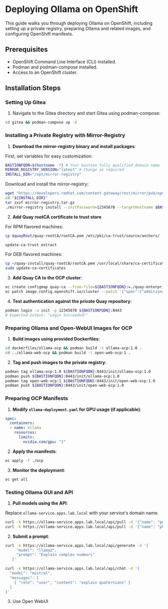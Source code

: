 
# Deploying Ollama on OpenShift

This guide walks you through deploying Ollama on OpenShift, including setting up a private registry, preparing Ollama and related images, and configuring OpenShift manifests.

## Prerequisites

- OpenShift Command Line Interface (CLI) installed.
- Podman and podman-compose installed.
- Access to an OpenShift cluster.

## Installation Steps

### Setting Up Gitea

1. Navigate to the Gitea directory and start Gitea using podman-compose:

```bash
cd gitea && podman-compose up -d
```

### Installing a Private Registry with Mirror-Registry

1. **Download the mirror-registry binary and install packages**:

First, set variables for easy customization:

```bash
BASTIONFQDN=$(hostname -f) # Your bastion fully qualified domain name
MIRROR_REGISTRY_VERSION="latest" # Change as required
INSTALL_DIR="/opt/mirror-registry"
```

Download and install the mirror-registry:

```bash
wget "https://developers.redhat.com/content-gateway/rest/mirror/pub/openshift-v4/clients/mirror-registry/${MIRROR_REGISTRY_VERSION}/mirror-registry.tar.gz" -O "${INSTALL_DIR}/mirror-registry.tar.gz"
cd "${INSTALL_DIR}"
tar zxvf mirror-registry.tar.gz
./mirror-registry install --initPassword=12345678 --targetHostname $BASTIONFQDN
```

2. **Add Quay rootCA certificate to trust store**

For RPM flavored machines:

```bash
cp $quayRoot/quay-rootCA/rootCA.pem /etc/pki/ca-trust/source/anchors/

update-ca-trust extract
```

For DEB flavored machines:

```bash
cp ~/quay-install/quay-rootCA/rootCA.pem /usr/local/share/ca-certificates/rootCA.crt
sudo update-ca-certificates
```

3. **Add Quay CA to the OCP cluster**:

```bash
oc create configmap quay-ca --from-file=${BASTIONFQDN}:=./quay-enterprise.pem -n openshift-config
oc patch image.config.openshift.io/cluster --patch '{"spec":{"additionalTrustedCA":{"name":"quay-ca"}}}' --type=merge
```

4. **Test authentication against the private Quay repository**:

```bash
podman login -u init -p 12345678 ${BASTIONFQDN}:8443
# Expected output: "Login Succeeded!"
```

### Preparing Ollama and Open-WebUI Images for OCP

1. **Build images using provided Dockerfiles**:

```bash
cd dockerfiles/ollama-ocp && podman build -t ollama-ocp:1.0 .
cd ../ollama-web-ocp && podman build -t open-web-ocp:1 .
```

2. **Tag and push images to the private registry**:



```bash
podman tag ollama-ocp:1.0 ${BASTIONFQDN}:8443/init/ollama-ocp:1.0
podman push ${BASTIONFQDN}:8443/init/ollama-ocp:1.0
podman tag open-web-ocp:1 ${BASTIONFQDN}:8443/init/open-web-ocp:1.0
podman push ${BASTIONFQDN}:8443/init/open-web-ocp:1.0
```

### Preparing OCP Manifests

1. **Modify `ollama-deployment.yaml` for GPU usage (if applicable)**:

```yaml
spec:
  containers:
  - name: ollama
    resources:
      limits:
        nvidia.com/gpu: "1"
```

2. **Apply the manifests**:

```bash
oc apply -f ./ocp
```

3. **Monitor the deployment**:

```bash
oc get all
```

### Testing Ollama GUI and API

1. **Pull models using the API**:

Replace `ollama-service.apps.lab.local` with your service's domain name.

```bash
curl -k https://ollama-service.apps.lab.local/api/pull -d '{"name": "gemma:2b"}'
curl -k https://ollama-service.apps.lab.local/api/pull -d '{"name": "phi"}'
```
2. **Submit a prompt**:

```bash
curl -k https://ollama-service.apps.lab.local/api/generate -d '{
     "model": "llama2",
     "prompt": "Explain complex numbers"
   }'
 ```
```bash
curl -k https://ollama-service.apps.lab.local/api/chat -d '{
  "model": "mistral",
  "messages": [
    { "role": "user", "content": "explain quaternions" }
  ]
}'
```

3. Use Open WebUI
